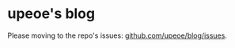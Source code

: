 # upeoe's blog

Please moving to the repo's issues: [github.com/upeoe/blog/issues](https://github.com/upeoe/blog/issues).

